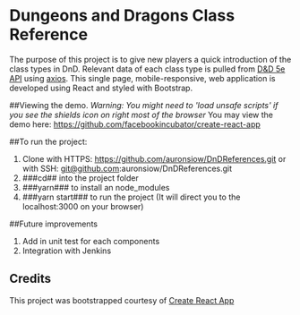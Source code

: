 # Dungeons and Dragons Class Reference

The purpose of this project is to give new players a quick introduction of the class types in DnD. Relevant data of each class type is pulled from [D&D 5e API](http://www.dnd5eapi.co/) using [axios](https://github.com/axios/axios). This single page, mobile-responsive, web application is developed using React and styled with Bootstrap.

##Viewing the demo. 
*Warning: You might need to 'load unsafe scripts' if you see the shields icon on right most of the browser*
You may view the demo here: https://github.com/facebookincubator/create-react-app

##To run the project:

1) Clone with HTTPS: https://github.com/auronsiow/DnDReferences.git or with SSH: git@github.com:auronsiow/DnDReferences.git
2) ###cd## into the project folder 
3) ###yarn### to install an node_modules
4) ###yarn start### to run the project (It will direct you to the localhost:3000 on your browser)

##Future improvements
1) Add in unit test for each components
2) Integration with Jenkins

## Credits
This project was bootstrapped courtesy of [Create React App](https://github.com/facebookincubator/create-react-app)
